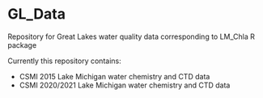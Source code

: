 # GL_Data
Repository for Great Lakes water quality data corresponding to LM_Chla R package

Currently this repository contains:
- CSMI 2015 Lake Michigan water chemistry and CTD data
- CSMI 2020/2021 Lake Michigan water chemistry and CTD data
